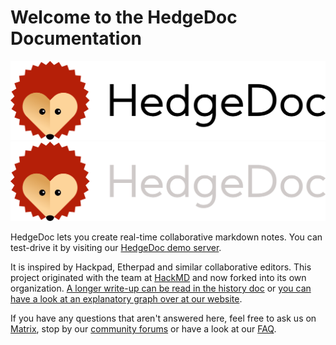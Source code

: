 # Welcome to the HedgeDoc Documentation

<img alt="HedgeDoc Logo" title="HedgeDoc Logo" class="light-mode-only" src="images/hedgedoc_logo_black.svg">
<img alt="HedgeDoc Logo" title="HedgeDoc Logo" class="dark-mode-only" src="images/hedgedoc_logo_white.svg">

HedgeDoc lets you create real-time collaborative markdown notes. You can test-drive
it by visiting our [HedgeDoc demo server][hedgedoc-demo].

It is inspired by Hackpad, Etherpad and similar collaborative editors. This
project originated with the team at [HackMD](https://hackmd.io) and now forked
into its own organization. [A longer write-up can be read in the history doc](history.md) or [you can have a look at an explanatory graph over at our website][hedgedoc-history].

If you have any questions that aren't answered here, feel free to ask us on [Matrix][matrix.org-url], stop by our [community forums][hedgedoc-community] or have a look at our [FAQ][hedgedoc-faq].


[hedgedoc-demo]: https://demo.hedgedoc.org
[hedgedoc-history]: https://hedgedoc.org/history
[hedgedoc-faq]: https://hedgedoc.org/faq
[matrix.org-url]: https://chat.hedgedoc.org
[hedgedoc-community]: https://community.hedgedoc.org
